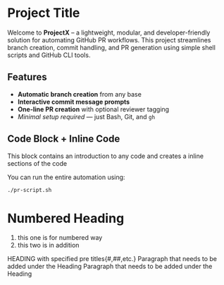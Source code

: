 # Project Title


Welcome to **ProjectX** – a lightweight, modular, and developer-friendly solution for automating GitHub PR workflows. This project streamlines branch creation, commit handling, and PR generation using simple shell scripts and GitHub CLI tools.


## Features
  
- **Automatic branch creation** from any base
- **Interactive commit message prompts**
- **One-line PR creation** with optional reviewer tagging
- *Minimal setup required* — just Bash, Git, and `gh`




## Code Block + Inline Code


This block contains an introduction to any code and creates a inline sections of the code

You can run the entire automation using:


```bash
./pr-script.sh
```
# Numbered Heading

1. this one is for numbered way
2. this two is in addition

HEADING with specified pre titles{#,##,etc.}
Paragraph that needs to be added under the Heading
Paragraph that needs to be added under the Heading
